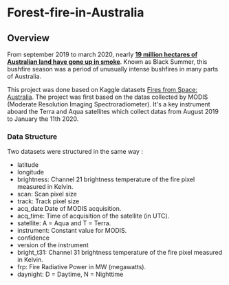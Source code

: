 # Forest-fire-in-Australia

## Overview

From september 2019 to march 2020, nearly [**19 million hectares of Australian land have gone up in smoke**](https://www.bbc.com/news/world-australia-50951043). Known as Black Summer, this bushfire season was a period of unusually intense bushfires in many parts of Australia. 

This project was done based on Kaggle datasets [Fires from Space: Australia](https://www.kaggle.com/carlosparadis/fires-from-space-australia-and-new-zeland).
The project was first based on the datas collected by MODIS (Moderate Resolution Imaging Spectroradiometer). It's a key instrument aboard the Terra and Aqua satellites which collect datas from August 2019 to January the 11th 2020.


### Data Structure
Two datasets were structured in the same way : 
  - latitude
  - longitude
  - brightness: Channel 21 brightness temperature of the fire pixel measured in Kelvin.
  - scan: Scan pixel size
  - track: Track pixel size
  - acq_date Date of MODIS acquisition.
  - acq_time: Time of acquisition of the satellite (in UTC).
  - satellite: A = Aqua and T = Terra.
  - instrument: Constant value for MODIS.
  - confidence
  - version of the instrument
  - bright_t31: Channel 31 brightness temperature of the fire pixel measured in Kelvin.
  - frp: Fire Radiative Power in MW (megawatts).
  - daynight: D = Daytime, N = Nighttime
